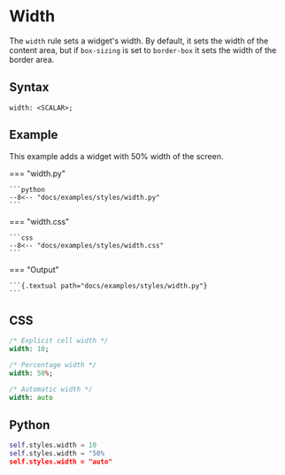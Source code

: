 # Width

The `width` rule sets a widget's width. By default, it sets the width of the content area, but if `box-sizing` is set to `border-box` it sets the width of the border area.

## Syntax

```
width: <SCALAR>;
```

## Example

This example adds a widget with 50% width of the screen.

=== "width.py"

    ```python
    --8<-- "docs/examples/styles/width.py"
    ```

=== "width.css"

    ```css
    --8<-- "docs/examples/styles/width.css"
    ```

=== "Output"

    ```{.textual path="docs/examples/styles/width.py"}
    ```

## CSS

```sass
/* Explicit cell width */
width: 10;

/* Percentage width */
width: 50%;

/* Automatic width */
width: auto
```

## Python

```python
self.styles.width = 10
self.styles.width = "50%
self.styles.width = "auto"
```
